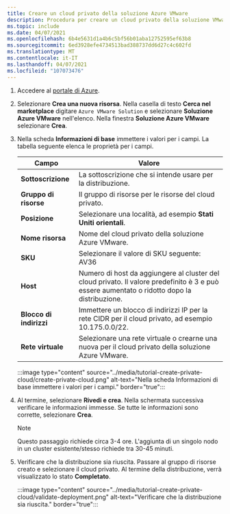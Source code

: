 ```yaml
---
title: Creare un cloud privato della soluzione Azure VMware
description: Procedura per creare un cloud privato della soluzione VMware di Azure usando il portale di Azure.
ms.topic: include
ms.date: 04/07/2021
ms.openlocfilehash: 6b4e5631d1a4b6c5bf56b01aba12752595ef63b8
ms.sourcegitcommit: 6ed3928efe4734513bad388737dd6d27c4c602fd
ms.translationtype: MT
ms.contentlocale: it-IT
ms.lasthandoff: 04/07/2021
ms.locfileid: "107073476"
---
```

<!-- Used in deploy-azure-vmware-solution.md and tutorial-create-private-cloud.md -->

1. Accedere al [portale di Azure](https://portal.azure.com).

1. Selezionare **Crea una nuova risorsa**. Nella casella di testo **Cerca nel marketplace** digitare `Azure VMware Solution` e selezionare **Soluzione Azure VMware** nell'elenco. Nella finestra **Soluzione Azure VMware** selezionare **Crea**.

1. Nella scheda **Informazioni di base** immettere i valori per i campi. La tabella seguente elenca le proprietà per i campi.

   | Campo   | Valore  |
   | ---| --- |
   | **Sottoscrizione** | La sottoscrizione che si intende usare per la distribuzione.|
   | **Gruppo di risorse** | Il gruppo di risorse per le risorse del cloud privato. |
   | **Posizione** | Selezionare una località, ad esempio **Stati Uniti orientali**.|
   | **Nome risorsa** | Nome del cloud privato della soluzione Azure VMware. |
   | **SKU** | Selezionare il valore di SKU seguente: AV36 |
   | **Host** | Numero di host da aggiungere al cluster del cloud privato. Il valore predefinito è 3 e può essere aumentato o ridotto dopo la distribuzione.  |
   | **Blocco di indirizzi** | Immettere un blocco di indirizzi IP per la rete CIDR per il cloud privato, ad esempio 10.175.0.0/22. |
   | **Rete virtuale** | Selezionare una rete virtuale o crearne una nuova per il cloud privato della soluzione Azure VMware.  |

   :::image type="content" source="../media/tutorial-create-private-cloud/create-private-cloud.png" alt-text="Nella scheda Informazioni di base immettere i valori per i campi." border="true":::

1. Al termine, selezionare **Rivedi e crea**. Nella schermata successiva verificare le informazioni immesse. Se tutte le informazioni sono corrette, selezionare **Crea**.

   > [!NOTE]
   > Questo passaggio richiede circa 3-4 ore. L'aggiunta di un singolo nodo in un cluster esistente/stesso richiede tra 30-45 minuti.

1. Verificare che la distribuzione sia riuscita. Passare al gruppo di risorse creato e selezionare il cloud privato.  Al termine della distribuzione, verrà visualizzato lo stato **Completato**. 

   :::image type="content" source="../media/tutorial-create-private-cloud/validate-deployment.png" alt-text="Verificare che la distribuzione sia riuscita." border="true":::
